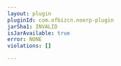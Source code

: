 ```yaml
---
layout: plugin
pluginId: com.ofbizcn.noerp-plugin
jarSha1: INVALID
isJarAvailable: true
error: NONE
violations: []

---
```

